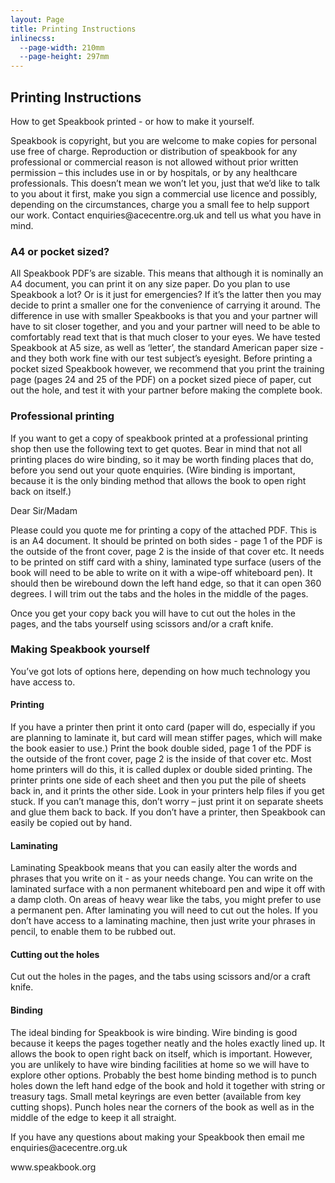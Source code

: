 ```yaml
---
layout: Page
title: Printing Instructions
inlinecss:
  --page-width: 210mm
  --page-height: 297mm
---
```

<div class="page">
  <div class="flex-v items-align-center">
    <SpeakBookTextFourColorBkg class="speakbook-title fsize-12 p-1 bold text-center" text="SPEAKBOOK"></SpeakBookTextFourColorBkg>
  </div>
  <h2>Printing Instructions</h2>
  <p>How to get Speakbook printed - or how to make it yourself.</p>
  <p>Speakbook is copyright, but you are welcome to make copies for personal use free of charge. Reproduction or distribution of speakbook for any professional or commercial reason is not allowed without prior written permission – this includes use in or by hospitals, or by any healthcare professionals. This doesn’t mean we won’t let you, just that we’d like to talk to you about it first, make you sign a commercial use licence and possibly, depending on the circumstances, charge you a small fee to help support our work. Contact enquiries@acecentre.org.uk and tell us what you have in mind.</p>
  <h3>A4 or pocket sized?</h3>
  <p>All Speakbook PDF’s are sizable. This means that although it is nominally an A4 document, you can print it on any size paper. Do you plan to use Speakbook a lot? Or is it just for emergencies? If it’s the latter then you may decide to print a smaller one for the convenience of carrying it around. The difference in use with smaller Speakbooks is that you and your partner will have to sit closer together, and you and your partner will need to be able to comfortably read text that is that much closer to your eyes. We have tested Speakbook at A5 size, as well as ‘letter’, the standard American paper size - and they both work fine with our test subject’s eyesight. Before printing a pocket sized Speakbook however, we recommend that you print the training page (pages 24 and 25 of the PDF) on a pocket sized piece of paper, cut out the hole, and test it with your partner before making the complete book.</p>
  <h3>Professional printing</h3>
  <p>If you want to get a copy of speakbook printed at a professional printing shop then use the following text to get quotes. Bear in mind that not all printing places do wire binding, so it may be worth finding places that do, before you send out your quote enquiries. (Wire binding is important, because it is the only binding method that allows the book to open right back on itself.)</p>
  <div class="my-3"></div>
  <p>Dear Sir/Madam</p>
  <p>Please could you quote me for printing a copy of the attached PDF. This is is an A4 document. It should be printed on both sides - page 1 of the PDF is the outside of the front cover, page 2 is the inside of that cover etc. It needs to be printed on stiff card with a shiny, laminated type surface (users of the book will need to be able to write on it with a wipe-off whiteboard pen). It should then be wirebound down the left hand edge, so that it can open 360 degrees. I will trim out the tabs and the holes in the middle of the pages.</p>
  <p>Once you get your copy back you will have to cut out the holes in the pages, and the tabs yourself using scissors and/or a craft knife.</p>
</div>
<div class="page">
  <h3>Making Speakbook yourself</h3>
  <p>You’ve got lots of options here, depending on how much technology you have access to.</p>
  <h4>Printing</h4>
  <p>If you have a printer then print it onto card (paper will do, especially if you are planning to laminate it, but card will mean stiffer pages, which will make the book easier to use.) Print the book double sided, page 1 of the PDF is the outside of the front cover, page 2 is the inside of that cover etc. Most home printers will do this, it is called duplex or double sided printing. The printer prints one side of each sheet and then you put the pile of sheets back in, and it prints the other side. Look in your printers help files if you get stuck. If you can’t manage this, don’t worry – just print it on separate sheets and glue them back to back. If you don’t have a printer, then Speakbook can easily be copied out by hand.</p>
  <h4>Laminating</h4>
  <p>Laminating Speakbook means that you can easily alter the words and phrases that you write on it - as your needs change. You can write on the laminated surface with a non permanent whiteboard pen and wipe it off with a damp cloth. On areas of heavy wear like the tabs, you might prefer to use a permanent pen. After laminating you will need to cut out the holes. If you don’t have access to a laminating machine, then just write your phrases in pencil, to enable them to be rubbed out.</p>
  <h4>Cutting out the holes</h4>
  <p>Cut out the holes in the pages, and the tabs using scissors and/or a craft knife.</p>
  <h4>Binding</h4>
  <p>The ideal binding for Speakbook is wire binding. Wire binding is good because it keeps the pages together neatly and the holes exactly lined up. It allows the book to open right back on itself, which is important. However, you are unlikely to have wire binding facilities at home so we will have to explore other options. Probably the best home binding method is to punch holes down the left hand edge of the book and hold it together with string or treasury tags. Small metal keyrings are even better (available from key cutting shops). Punch holes near the corners of the book as well as in the middle of the edge to keep it all straight.</p>
</div>
<div class="page">
  <p class="fsize-8 bold">If you have any questions about making your Speakbook then email me enquiries@acecentre.org.uk</p>
  <p class="fsize-9 bold text-center">www.speakbook.org</p>
</div>
